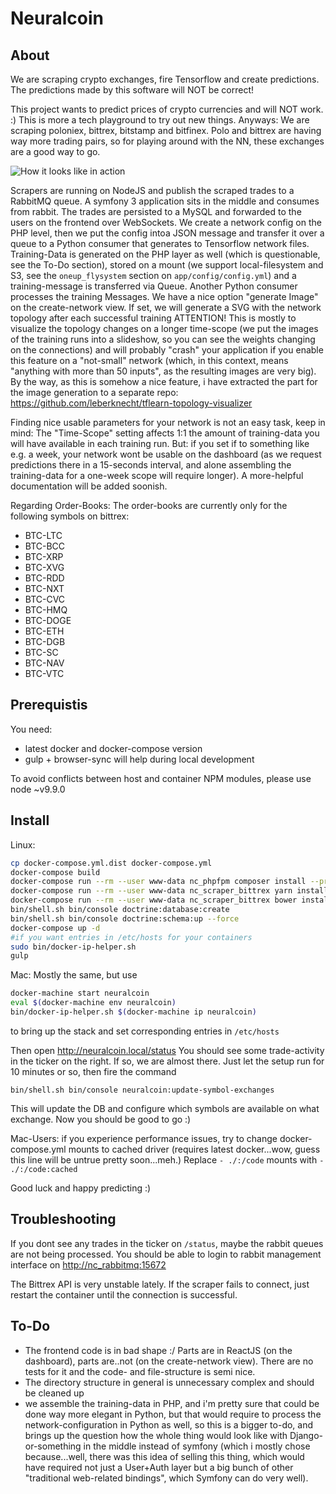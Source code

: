Neuralcoin
==========

About 
-----
We are scraping crypto exchanges, fire Tensorflow and create predictions.
The predictions made by this software will NOT be correct! 

This project wants to predict prices of crypto currencies and will NOT work. :) This is more a tech 
playground to try out new things. Anyways: We are scraping poloniex, bittrex, bitstamp and bitfinex. 
Polo and bittrex are having way more trading pairs, so for playing around with the NN, these exchanges 
are a good way to go. 


![How it looks like in action](https://github.com/leberknecht/neuralcoin/raw/master/web/images/running-example.png)

Scrapers are running on NodeJS and publish the scraped trades to a RabbitMQ queue. A symfony 3 application
sits in the middle and consumes from rabbit. The trades are persisted to a MySQL and forwarded to the
users on the frontend over WebSockets. We create a network config on the PHP level, then we put the config
intoa JSON message and transfer it over a queue to a Python consumer that generates to Tensorflow network files.
Training-Data is generated on the PHP layer as well (which is questionable, see the To-Do section), stored on a 
mount (we support local-filesystem and S3, see the `oneup_flysystem` section on `app/config/config.yml`) and 
a training-message is transferred via Queue. Another Python consumer processes the training Messages. We have a
nice option "generate Image" on the create-network view. If set, we will generate a SVG with the network topology
after each successful training 
ATTENTION! This is mostly to visualize the topology changes on a longer time-scope 
(we put the images of the training runs into a slideshow, so you can see the weights changing on the connections)
and will probably "crash" your application if you enable this feature on a "not-small" network (which, in this context,
means "anything with more than 50 inputs", as the resulting images are very big). By the way, as this is somehow 
a nice feature, i have extracted the part for the image generation to a separate 
repo: https://github.com/leberknecht/tflearn-topology-visualizer


Finding nice usable parameters for your network is not an easy task, keep in mind: The "Time-Scope" setting affects
1:1 the amount of training-data you will have available in each training run. But: if you set if to something like 
e.g. a week, your network wont be usable on the dashboard (as we request predictions there in a 15-seconds interval,
and alone assembling the training-data for a one-week scope will require longer). 
A more-helpful documentation will be added soonish.

Regarding Order-Books: The order-books are currently only for the following symbols on bittrex:

* BTC-LTC
* BTC-BCC
* BTC-XRP
* BTC-XVG
* BTC-RDD
* BTC-NXT
* BTC-CVC
* BTC-HMQ
* BTC-DOGE
* BTC-ETH
* BTC-DGB
* BTC-SC
* BTC-NAV
* BTC-VTC

Prerequistis
------------
You need:
* latest docker and docker-compose version
* gulp + browser-sync will help during local development

To avoid conflicts between host and container NPM modules, please use node ~v9.9.0

Install
-----
Linux:
```bash
cp docker-compose.yml.dist docker-compose.yml
docker-compose build
docker-compose run --rm --user www-data nc_phpfpm composer install --prefer-dist
docker-compose run --rm --user www-data nc_scraper_bittrex yarn install
docker-compose run --rm --user www-data nc_scraper_bittrex bower install
bin/shell.sh bin/console doctrine:database:create
bin/shell.sh bin/console doctrine:schema:up --force
docker-compose up -d
#if you want entries in /etc/hosts for your containers
sudo bin/docker-ip-helper.sh
gulp
```

Mac:
Mostly the same, but use 
```bash
docker-machine start neuralcoin
eval $(docker-machine env neuralcoin)
bin/docker-ip-helper.sh $(docker-machine ip neuralcoin)
```
to bring up the stack and set corresponding entries in `/etc/hosts`

Then open <http://neuralcoin.local/status>
You should see some trade-activity in the ticker on the right. 
If so, we are almost there. Just let the setup run for 10 minutes or so, then fire the command 

    bin/shell.sh bin/console neuralcoin:update-symbol-exchanges
    
This will update the DB and configure which symbols are available on what exchange. 
Now you should be good to go :)

Mac-Users: if you experience performance issues, try to change docker-compose.yml mounts to cached 
driver (requires latest docker...wow, guess this line will be untrue pretty soon...meh.)
Replace `- ./:/code` mounts with `- ./:/code:cached` 

Good luck and happy predicting :)

Troubleshooting
-----
If you dont see any trades in the ticker on `/status`, maybe the rabbit queues are not being processed. 
You should be able to login to rabbit management interface on <http://nc_rabbitmq:15672>

The Bittrex API is very unstable lately. If the scraper fails to connect, just restart the container until
the connection is successful.

To-Do
---
* The frontend code is in bad shape :/ Parts are in ReactJS (on the dashboard), parts are..not (on the
create-network view). There are no tests for it and the code- and file-structure is semi nice. 
* The directory structure in general is unnecessary complex and should be cleaned up
* we assemble the training-data in PHP, and i'm pretty sure that could be done way more elegant in Python,
but that would require to process the network-configuration in Python as well, so this is a bigger to-do, and
brings up the question how the whole thing would look like with Django-or-something in the middle instead of
symfony (which i mostly chose because...well, there was this idea of selling this thing, which would have 
required not just a User+Auth layer but a big bunch of other "traditional web-related bindings", which Symfony 
can do very well).